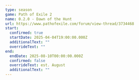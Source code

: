 ```yaml
---
type: season
game: Path of Exile 2
name: 0.2.0 - Dawn of the Hunt
url: https://www.pathofexile.com/forum/view-thread/3734468
start:
  confirmed: true
  startDate: 2025-04-04T19:00:00.000Z
  additionalText: ""
  overrideText: ""
end:
  endDate: 2025-08-10T00:00:00.000Z
  confirmed: false
  overrideText: est. August
  additionalText: ""
---
```


